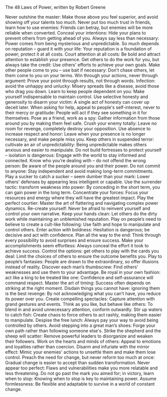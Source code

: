 The 48 Laws of Power, written by Robert Greene


Never outshine the master: Make those above you feel superior, and avoid showing off your talents too much.
Never put too much trust in friends, learn how to use enemies: Friends can betray, but enemies will be more reliable when converted.
Conceal your intentions: Hide your plans to prevent others from getting ahead of you.
Always say less than necessary: Power comes from being mysterious and unpredictable.
So much depends on reputation – guard it with your life: Your reputation is a foundation of power; protect it at all costs.
Court attention at all costs: Be bold and attract attention to establish your presence.
Get others to do the work for you, but always take the credit: Use others' efforts to achieve your own goals.
Make other people come to you – use bait if necessary: Don’t chase others, let them come to you on your terms.
Win through your actions, never through argument: Prove your point through results, not through words.
Infection: avoid the unhappy and unlucky: Misery spreads like a disease, avoid those who drag you down.
Learn to keep people dependent on you: Make yourself indispensable to maintain control.
Use selective honesty and generosity to disarm your victim: A single act of honesty can cover up deceit later.
When asking for help, appeal to people's self-interest, never to their mercy or gratitude: People will act if they see something in it for themselves.
Pose as a friend, work as a spy: Gather information from those around you by making them feel safe.
Crush your enemy totally: Leave no room for revenge, completely destroy your opposition.
Use absence to increase respect and honor: Leave when your presence is no longer necessary, and make people miss you.
Keep others in suspended terror: cultivate an air of unpredictability: Being unpredictable makes others anxious and easier to manipulate.
Do not build fortresses to protect yourself – isolation is dangerous: Engage with the world to stay informed and connected.
Know who you’re dealing with – do not offend the wrong person: Be aware of the people around you and their power.
Do not commit to anyone: Stay independent and avoid making long-term commitments.
Play a sucker to catch a sucker – seem dumber than your mark: Lower others' defenses by appearing less intelligent or capable.
Use the surrender tactic: transform weakness into power: By conceding in the short term, you can gain power in the long term.
Concentrate your forces: Focus your resources and energy where they will have the greatest impact.
Play the perfect courtier: Master the art of flattering and navigating complex power dynamics.
Re-create yourself: Never be afraid to reinvent yourself and control your own narrative.
Keep your hands clean: Let others do the dirty work while maintaining an unblemished reputation.
Play on people’s need to believe to create a cult-like following: Use faith and hope to manipulate and control others.
Enter action with boldness: Hesitation is dangerous; be decisive and act with confidence.
Plan all the way to the end: Think through every possibility to avoid surprises and ensure success.
Make your accomplishments seem effortless: Always conceal the effort it took to achieve success.
Control the options: get others to play with the cards you deal: Limit the choices of others to ensure the outcome benefits you.
Play to people’s fantasies: People are drawn to the extraordinary, so offer illusions instead of reality.
Discover each man’s thumbscrew: Find others' weaknesses and use them to your advantage.
Be royal in your own fashion: act like a king to be treated like one: Confidence and self-assurance will command respect.
Master the art of timing: Success often depends on striking at the right moment.
Disdain things you cannot have: ignoring them is the best revenge: By not acknowledging what you can’t have, you reduce its power over you.
Create compelling spectacles: Capture attention with grand gestures and events.
Think as you like, but behave like others: To blend in and avoid unnecessary attention, conform outwardly.
Stir up waters to catch fish: Create chaos to force others to act rashly, making them easier to manipulate.
Despise the free lunch: Always pay your way to avoid being controlled by others.
Avoid stepping into a great man’s shoes: Forge your own path rather than following someone else's.
Strike the shepherd and the sheep will scatter: Remove powerful leaders to disorganize and weaken their followers.
Work on the hearts and minds of others: Appeal to emotions and loyalties rather than coercion.
Disarm and infuriate with the mirror effect: Mimic your enemies' actions to unsettle them and make them lose control.
Preach the need for change, but never reform too much at once: Gradual change is easier to accept than sudden transformation.
Never appear too perfect: Flaws and vulnerabilities make you more relatable and less threatening.
Do not go past the mark you aimed for; in victory, learn when to stop: Knowing when to stop is key to maintaining power.
Assume formlessness: Be flexible and adaptable to survive in a world of constant change.